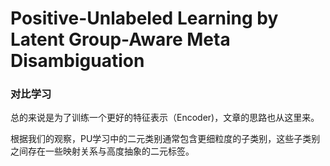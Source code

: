 # Positive-Unlabeled Learning by Latent Group-Aware Meta Disambiguation

### 对比学习

总的来说是为了训练一个更好的特征表示（Encoder)，文章的思路也从这里来。

根据我们的观察，PU学习中的二元类别通常包含更细粒度的子类别，这些子类别之间存在一些映射关系与高度抽象的二元标签。